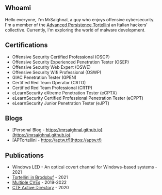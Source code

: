 ## Whoami

Hello everyone, I'm MrSaighnal, a guy who enjoys offensive cybersecurity. I'm a member of the [Advanced Persistence Tortellini](https://aptw.tf/about/) an Italian hackers' collective. Currently, I'm exploring the world of malware development.

## Certifications
- Offensive Security Certified Professional (OSCP)
- Offensive Security Experienced Penetration Tester (OSEP)
- Offensive Security Web Expert (OSWE) 
- Offensive Security Wifi Professional (OSWP)
- GIAC Penetration Tester (GPEN)
- Certified Red Team Operator (CRTO)
- Certified Red Team Professional (CRTP)
- eLearnSecurity eXtreme Penetration Tester (eCPTX)
- eLearnSecurity Certified Professional Penetration Tester (eCPPT)
- eLearnSecurity Junior Penetration Tester (eJPT)

## Blogs
- [Personal Blog - https://mrsaighnal.github.io](https://mrsaighnal.github.io)
- [APTortellini - https://aptw.tf](https://aptw.tf)

## Publications
- Windows LED - An optical covert channel for Windows-based systems - 2021
- [Tortellini in Brodobuf](https://aptw.tf/2021/10/27/exploiting-protobuf-webapps.html) - 2021
- [Multiple CVEs](https://cve.mitre.org/) - 2019-2022
- [CTF Active Directory](https://pentestmag.com/product/pentest-active-directory-pentesting/) - 2020
